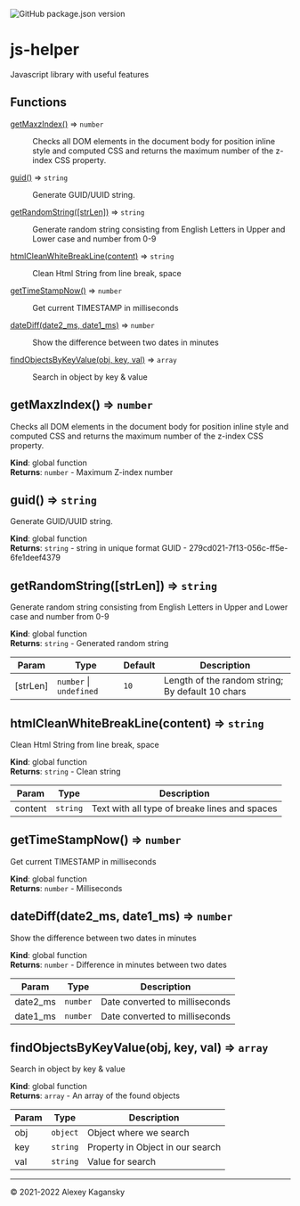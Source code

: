 ![GitHub package.json version](https://img.shields.io/github/package-json/v/ale4ko69/js-helper)
# js-helper
Javascript library with useful features

## Functions

<dl>
<dt><a href="#getMaxzIndex">getMaxzIndex()</a> ⇒ <code>number</code></dt>
<dd><p>Checks all DOM elements in the document body for position inline style and computed CSS and returns the maximum number of the z-index CSS property.</p>
</dd>
<dt><a href="#guid">guid()</a> ⇒ <code>string</code></dt>
<dd><p>Generate GUID/UUID string.</p>
</dd>
<dt><a href="#getRandomString">getRandomString([strLen])</a> ⇒ <code>string</code></dt>
<dd><p>Generate random string consisting from English Letters in Upper and Lower case and number from 0-9</p>
</dd>
<dt><a href="#htmlCleanWhiteBreakLine">htmlCleanWhiteBreakLine(content)</a> ⇒ <code>string</code></dt>
<dd><p>Clean Html String from line break, space</p>
</dd>
<dt><a href="#getTimeStampNow">getTimeStampNow()</a> ⇒ <code>number</code></dt>
<dd><p>Get current TIMESTAMP in milliseconds</p>
</dd>
<dt><a href="#dateDiff">dateDiff(date2_ms, date1_ms)</a> ⇒ <code>number</code></dt>
<dd><p>Show the difference between two dates in minutes</p>
</dd>
<dt><a href="#findObjectsByKeyValue">findObjectsByKeyValue(obj, key, val)</a> ⇒ <code>array</code></dt>
<dd><p>Search in object by key &amp; value</p>
</dd>
</dl>

<a name="getMaxzIndex"></a>

## getMaxzIndex() ⇒ <code>number</code>
Checks all DOM elements in the document body for position inline style and computed CSS and returns the maximum number of the z-index CSS property.

**Kind**: global function  
**Returns**: <code>number</code> - Maximum Z-index number  
<a name="guid"></a>

## guid() ⇒ <code>string</code>
Generate GUID/UUID string.

**Kind**: global function  
**Returns**: <code>string</code> - string in unique format GUID - 279cd021-7f13-056c-ff5e-6fe1deef4379  
<a name="getRandomString"></a>

## getRandomString([strLen]) ⇒ <code>string</code>
Generate random string consisting from English Letters in Upper and Lower case and number from 0-9

**Kind**: global function  
**Returns**: <code>string</code> - Generated random string  

| Param | Type | Default | Description |
| --- | --- | --- | --- |
| [strLen] | <code>number</code> \| <code>undefined</code> | <code>10</code> | Length of the random string; By default 10 chars |

<a name="htmlCleanWhiteBreakLine"></a>

## htmlCleanWhiteBreakLine(content) ⇒ <code>string</code>
Clean Html String from line break, space

**Kind**: global function  
**Returns**: <code>string</code> - Clean string  

| Param | Type | Description |
| --- | --- | --- |
| content | <code>string</code> | Text with all type of breake lines and spaces |

<a name="getTimeStampNow"></a>

## getTimeStampNow() ⇒ <code>number</code>
Get current TIMESTAMP in milliseconds

**Kind**: global function  
**Returns**: <code>number</code> - Milliseconds  
<a name="dateDiff"></a>

## dateDiff(date2_ms, date1_ms) ⇒ <code>number</code>
Show the difference between two dates in minutes

**Kind**: global function  
**Returns**: <code>number</code> - Difference in minutes between two dates  

| Param | Type | Description |
| --- | --- | --- |
| date2_ms | <code>number</code> | Date converted to milliseconds |
| date1_ms | <code>number</code> | Date converted to milliseconds |

<a name="findObjectsByKeyValue"></a>

## findObjectsByKeyValue(obj, key, val) ⇒ <code>array</code>
Search in object by key & value

**Kind**: global function  
**Returns**: <code>array</code> - An array of the found objects  

| Param | Type | Description |
| --- | --- | --- |
| obj | <code>object</code> | Object where we search |
| key | <code>string</code> | Property in Object in our search |
| val | <code>string</code> | Value for search |


* * *

&copy; 2021-2022 Alexey Kagansky
